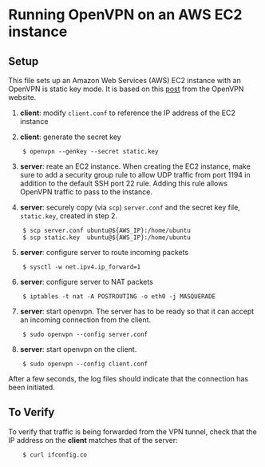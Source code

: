 # Running OpenVPN on an AWS EC2 instance

## Setup
This file sets up an Amazon Web Services (AWS) EC2 instance with an
OpenVPN is static key mode.  It is based on this
[post](https://openvpn.net/index.php/open-source/documentation/miscellaneous/78-static-key-mini-howto.html)
from the OpenVPN website.

1. **client**: modify `client.conf` to reference the IP address of the EC2 instance

2. **client**: generate the secret key
```
    $ openvpn --genkey --secret static.key
```
3. **server**: reate an EC2 instance.  When creating the EC2 instance, make sure to
add a security group rule to allow UDP traffic from port 1194 in
addition to the default SSH port 22 rule.  Adding this rule allows
OpenVPN traffic to pass to the instance.

4. **server**: securely copy (via `scp`) `server.conf` and the secret key file, `static.key`, created in step 2.
```
    $ scp server.conf ubuntu@${AWS_IP}:/home/ubuntu
	$ scp static.key  ubuntu@${AWS_IP}:/home/ubuntu
```



5. **server**: configure server to route incoming packets
```
    $ sysctl -w net.ipv4.ip_forward=1
```

6. **server**: configure server to NAT packets
```
    $ iptables -t nat -A POSTROUTING -o eth0 -j MASQUERADE 
```

7. **server**: start openvpn.  The server has to be ready so that it can accept an incoming connection from the client.
```
    $ sudo openvpn --config server.conf
```

8. **server**: start openvpn on the client.
```
    $ sudo openvpn --config client.conf
```

After a few seconds, the log files should indicate that the connection
has been initiated.

## To Verify

To verify that traffic is being forwarded from the VPN tunnel, check
that the IP address on the **client** matches that of the server:
```
    $ curl ifconfig.co
```
